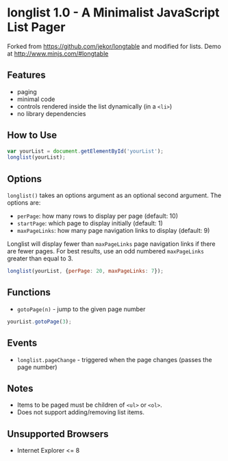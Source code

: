 # longlist 1.0 - A Minimalist JavaScript List Pager

Forked from https://github.com/jekor/longtable and modified for lists.
Demo at http://www.minjs.com/#longtable

## Features

* paging
* minimal code
* controls rendered inside the list dynamically (in a `<li>`)
* no library dependencies

## How to Use

```JavaScript
var yourList = document.getElementById('yourList');
longlist(yourList);
```

## Options

`longlist()` takes an options argument as an optional second argument. The options are:

* `perPage`: how many rows to display per page (default: 10)
* `startPage`: which page to display initially (default: 1)
* `maxPageLinks`: how many page navigation links to display (default: 9)

Longlist will display fewer than `maxPageLinks` page navigation links if there are fewer pages. For best results, use an odd numbered `maxPageLinks` greater than equal to 3.

```JavaScript
longlist(yourList, {perPage: 20, maxPageLinks: 7});
```

## Functions

* `gotoPage(n)` - jump to the given page number

```JavaScript
yourList.gotoPage(3);
```

## Events

* `longlist.pageChange` - triggered when the page changes (passes the page number)

## Notes

* Items to be paged must be children of `<ul>` or `<ol>`.
* Does not support adding/removing list items.

## Unsupported Browsers

* Internet Explorer <= 8
